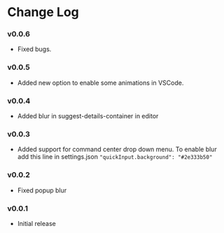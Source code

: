 # Change Log

### v0.0.6
- Fixed bugs.

### v0.0.5
- Added new option to enable some animations in VSCode.

### v0.0.4
- Added blur in suggest-details-container in editor

### v0.0.3
- Added support for command center drop down menu. To enable blur add this line in settings.json 
```"quickInput.background": "#2e333b50"```

### v0.0.2
- Fixed popup blur

### v0.0.1
- Initial release

